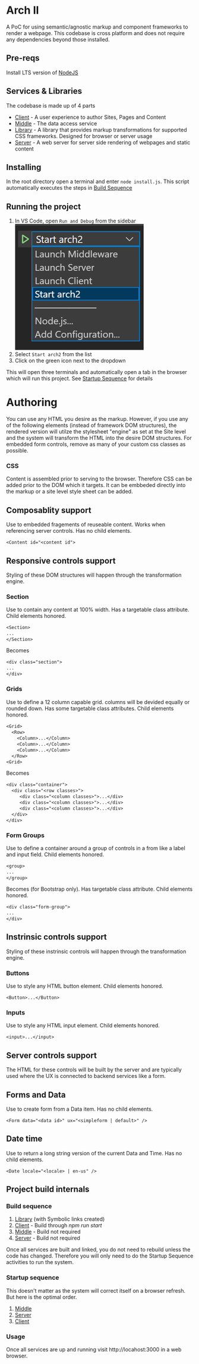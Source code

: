 # Arch II

A PoC for using semantic/agnostic markup and component frameworks to render a webpage. This codebase is cross platform and does not require any dependencies beyond those installed.

## Pre-reqs

Install LTS version of [NodeJS](https://nodejs.org/en/)

## Services & Libraries

The codebase is made up of 4 parts

- [Client](./client/README.md) - A user experience to author Sites, Pages and Content
- [Middle](./middle/README.md) - The data access service
- [Library](./library/README.md) - A library that provides markup transformations for supported CSS frameworks. Designed for browser or server usage
- [Server](./server/README.md) - A web server for server side rendering of webpages and static content

## Installing
In the root directory open a terminal and enter `node install.js`. This script automatically executes the steps in [Build Sequence](#build-sequence) 

## Running the project
1. In VS Code, open `Run and Debug` from the sidebar
    ![](run-install.png)
2. Select `Start arch2` from the list
3. Click on the green icon next to the dropdown

This will open three terminals and automatically open a tab in the browser which will run this project. See [Startup Sequence](#startup-sequence) for details
# Authoring

You can use any HTML you desire as the markup. However, if you use any of the following elements (instead of framework DOM structures), the rendered version will utilze the stylesheet "engine" as set at the Site level and the system will transform the HTML into the desire DOM structures. For embedded form controls, remove as many of your custom css classes as possible.

### CSS

Content is assembled prior to serving to the browser. Therefore CSS can be added prior to the DOM which it targets. It can be embbeded directly into the markup or a site level style sheet can be added.

## Composablity support

Use to embedded fragements of reuseable content. Works when referencing server controls. Has no child elements.

    <Content id="<content id">

## Responsive controls support

Styling of these DOM structures will happen through the transformation engine.

### Section

Use to contain any content at 100% width. Has a targetable class attribute. Child elements honored.

    <Section>
    ...
    </Section>

Becomes

    <div class="section">
    ...
    </div>

### Grids

Use to define a 12 column capable grid. columns will be devided equally or rounded down. Has some targetable class attributes. Child elements honored.

    <Grid>
      <Row>
        <Column>...</Column>
        <Column>...</Column>
        <Column>...</Column>
      </Row>
    <Grid>

Becomes

    <div class="container">
      <div class="<row classes>">
         <div class="<column classes>">...</div>
         <div class="<column classes>">...</div>
         <div class="<column classes>">...</div>
      </div>
    </div>

### Form Groups

Use to define a container around a group of controls in a from like a label and input field. Child elements honored.

    <group>
    ...
    </group>

Becomes (for Bootstrap only). Has targetable class attribute. Child elements honored.

    <div class="form-group">
    ...
    </div>

## Instrinsic controls support

Styling of these instrinsic controls will happen through the transformation engine.

### Buttons

Use to style any HTML button element. Child elements honored.

    <Button>...</Button>

### Inputs

Use to style any HTML input element. Child elements honored.

    <input>...</input>

## Server controls support

The HTML for these controls will be built by the server and are typically used where the UX is connected to backend services like a form.

## Forms and Data

Use to create form from a Data item. Has no child elements.

    <Form data="<data id>" ux="<simpleform | default>" />

## Date time

Use to return a long string version of the current Data and Time. Has no child elements.

    <Date locale="<locale> | en-us" />

## Project build internals

### Build sequence
1. [Library](./library/README.md) (with Symbolic links created)
2. [Client](./client/README.md) - Build through _npm run start_
3. [Middle](./middle/README.md) - Build not required
4. [Server](./server/README.md) - Build not required

Once all services are built and linked, you do not need to rebuild unless the code has changed. Therefore you will only need to do the Startup Sequence activities to run the system.

### Startup sequence
This doesn't matter as the system will correct itself on a browser refresh. But here is the optimal order.

1. [Middle](./middle/README.md)
2. [Server](./server/README.md)
3. [Client](./client/README.md)

### Usage
Once all services are up and running visit http://locahost:3000 in a web browser.
